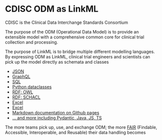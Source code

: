 # CDISC ODM as LinkML
CDISC is the Clinical Data Interchange Standards Consortium

The purpose of the ODM (Operational Data Model) is to provide an extensible model with a comprehensive common core for clinical trial collection and processing.

The purpose of LinkML is to bridge multiple different modelling languages. By expressing ODM as LinkML, clinical trial engineers and scientists can pick up the model directly as schemata and classes

* [JSON](https://github.com/cdisc-org/DataExchange-ODM-LinkML/blob/main/jsonschema/ODM.schema.json)
* [GraphQL](https://github.com/cdisc-org/DataExchange-ODM-LinkML/blob/main/graphql/ODM.graphql)
* [SQL](https://github.com/cdisc-org/DataExchange-ODM-LinkML/blob/main/sqlschema/ODM.sql)
* [Python dataclasses](https://github.com/cdisc-org/DataExchange-ODM-LinkML/blob/main/ODM.py)
* [RDF: OWL](https://github.com/cdisc-org/DataExchange-ODM-LinkML/blob/main/shacl/ODM.shacl.ttl)
* [RDF: SCHACL](https://github.com/cdisc-org/DataExchange-ODM-LinkML/blob/main/owl/ODM.owl.ttl)
* [Excel](https://github.com/cdisc-org/DataExchange-ODM-LinkML/blob/main/protobuf/ODM.proto)
* [Excel](https://github.com/cdisc-org/DataExchange-ODM-LinkML/blob/main/excel/ODM.xlsx)
* [Markdown documentation on Github pages](https://cdisc-org.github.io/DataExchange-ODM-LinkML/)
* [... and more including Pydantic, Java, JS, TS](https://linkml.io/linkml/generators/index.html)

The more teams pick up, use, and exchange ODM; the more [FAIR](https://www.go-fair.org/fair-principles/) (Findable, Accessible, Interoperable, and Reusable) their data handling becomes
